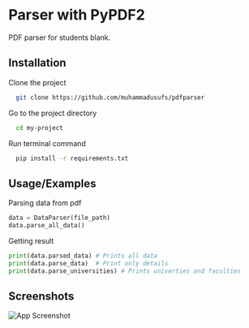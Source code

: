 
# Parser with PyPDF2

PDF parser for students blank.



## Installation

Clone the project

```bash
  git clone https://github.com/muhammadusufs/pdfparser
```

Go to the project directory

```bash
  cd my-project
```
Run terminal command
```bash
  pip install -r requirements.txt

```
    
## Usage/Examples
Parsing data from pdf
```python
data = DataParser(file_path)
data.parse_all_data()

```
Getting result
```python
print(data.parsed_data) # Prints all data 
print(data.parse_data)  # Print only details
print(data.parse_universities) # Prints univerties and faculties
```

## Screenshots

![App Screenshot](https://via.placeholder.com/468x300?text=App+Screenshot+Here)

